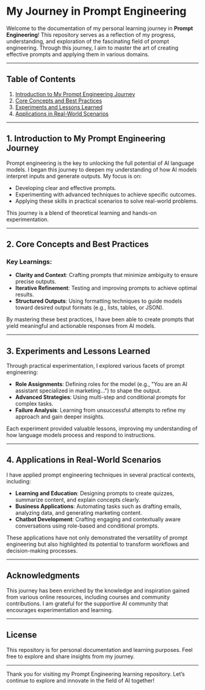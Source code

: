 # My Journey in Prompt Engineering

Welcome to the documentation of my personal learning journey in **Prompt Engineering**! This repository serves as a reflection of my progress, understanding, and exploration of the fascinating field of prompt engineering. Through this journey, I aim to master the art of creating effective prompts and applying them in various domains.

---

## Table of Contents
1. [Introduction to My Prompt Engineering Journey](#introduction-to-my-prompt-engineering-journey)
2. [Core Concepts and Best Practices](#core-concepts-and-best-practices)
3. [Experiments and Lessons Learned](#experiments-and-lessons-learned)
4. [Applications in Real-World Scenarios](#applications-in-real-world-scenarios)

---

## 1. Introduction to My Prompt Engineering Journey

Prompt engineering is the key to unlocking the full potential of AI language models. I began this journey to deepen my understanding of how AI models interpret inputs and generate outputs. My focus is on:

- Developing clear and effective prompts.
- Experimenting with advanced techniques to achieve specific outcomes.
- Applying these skills in practical scenarios to solve real-world problems.

This journey is a blend of theoretical learning and hands-on experimentation.

---

## 2. Core Concepts and Best Practices

### Key Learnings:
- **Clarity and Context**: Crafting prompts that minimize ambiguity to ensure precise outputs.
- **Iterative Refinement**: Testing and improving prompts to achieve optimal results.
- **Structured Outputs**: Using formatting techniques to guide models toward desired output formats (e.g., lists, tables, or JSON).

By mastering these best practices, I have been able to create prompts that yield meaningful and actionable responses from AI models.

---

## 3. Experiments and Lessons Learned

Through practical experimentation, I explored various facets of prompt engineering:

- **Role Assignments**: Defining roles for the model (e.g., "You are an AI assistant specialized in marketing...") to shape the output.
- **Advanced Strategies**: Using multi-step and conditional prompts for complex tasks.
- **Failure Analysis**: Learning from unsuccessful attempts to refine my approach and gain deeper insights.

Each experiment provided valuable lessons, improving my understanding of how language models process and respond to instructions.

---

## 4. Applications in Real-World Scenarios

I have applied prompt engineering techniques in several practical contexts, including:

- **Learning and Education**: Designing prompts to create quizzes, summarize content, and explain concepts clearly.
- **Business Applications**: Automating tasks such as drafting emails, analyzing data, and generating marketing content.
- **Chatbot Development**: Crafting engaging and contextually aware conversations using role-based and conditional prompts.

These applications have not only demonstrated the versatility of prompt engineering but also highlighted its potential to transform workflows and decision-making processes.

---

## Acknowledgments
This journey has been enriched by the knowledge and inspiration gained from various online resources, including courses and community contributions. I am grateful for the supportive AI community that encourages experimentation and learning.

---

## License
This repository is for personal documentation and learning purposes. Feel free to explore and share insights from my journey.

---

Thank you for visiting my Prompt Engineering learning repository. Let’s continue to explore and innovate in the field of AI together!

